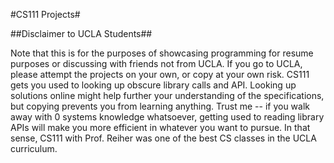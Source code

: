 #CS111 Projects#

##Disclaimer to UCLA Students##

Note that this is for the purposes of showcasing programming for resume purposes or discussing with friends not from UCLA. If you go to UCLA, please attempt the projects on your own, or copy at your own risk. CS111 gets you used to looking up obscure library calls and API. Looking up solutions online might help further your understanding of the specifications, but copying prevents you from learning anything. Trust me -- if you walk away with 0 systems knowledge whatsoever, getting used to reading library APIs will make you more efficient in whatever you want to pursue. In that sense, CS111 with Prof. Reiher was one of the best CS classes in the UCLA curriculum.